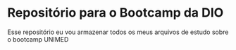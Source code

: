 # Repositório para o Bootcamp da DIO
Esse repositório eu vou armazenar todos os meus arquivos de estudo sobre o bootcamp UNIMED
